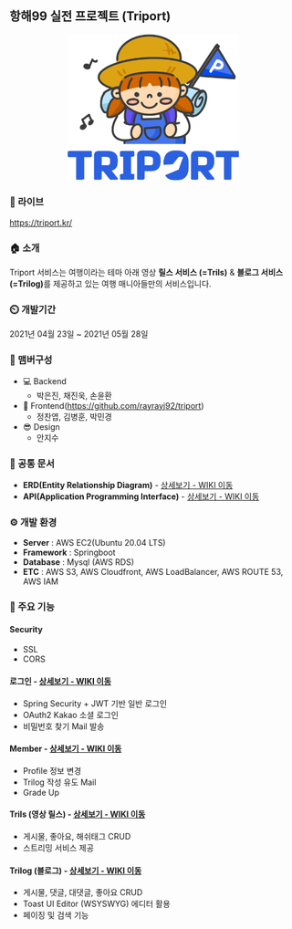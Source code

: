 ## 항해99 실전 프로젝트 (Triport)

<p align='center'>
  <img src="./triport/src/main/resources/gitwiki/login_logo.png" width="300px" />
</p>

### 🔗 라이브
https://triport.kr/

### 🏠 소개
Triport 서비스는 여행이라는 테마 아래 영상 <b>릴스 서비스 (=Trils)</b> & <b>블로그 서비스 (=Trilog)</b>를 제공하고 있는 여행 매니아들만의 서비스입니다.

### ⏲️ 개발기간
2021년 04월 23일 ~ 2021년 05월 28일

### 🧙 맴버구성
- 💻 Backend
    - 박은진, 채진욱, 손윤환
- 💄 Frontend(https://github.com/rayrayj92/triport)
    - 정찬엽, 김병훈, 박민경
- 😎 Design
    - 안지수
    
### 📝 공통 문서
- **ERD(Entity Relationship Diagram)** - <a href="https://github.com/iamzin/SpringBoot-Project-Triport/wiki/ERDiagram" >상세보기 - WIKI 이동</a>  
- **API(Application Programming Interface)** - <a href="https://github.com/iamzin/SpringBoot-Project-Triport/wiki/API" >상세보기 - WIKI 이동</a>

### ⚙️ 개발 환경
- **Server** : AWS EC2(Ubuntu 20.04 LTS)  
- **Framework** : Springboot  
- **Database** : Mysql (AWS RDS)  
- **ETC** : AWS S3, AWS Cloudfront, AWS LoadBalancer, AWS ROUTE 53, AWS IAM  

### 📌 주요 기능
#### Security
- SSL
- CORS 
#### 로그인 - <a href="https://github.com/iamzin/SpringBoot-Project-Triport/wiki/%EC%A3%BC%EC%9A%94-%EA%B8%B0%EB%8A%A5-%EC%86%8C%EA%B0%9C(Login)" >상세보기 - WIKI 이동</a>
- Spring Security + JWT 기반 일반 로그인
- OAuth2 Kakao 소셜 로그인
- 비밀번호 찾기 Mail 발송
#### Member - <a href="https://github.com/iamzin/SpringBoot-Project-Triport/wiki/%EC%A3%BC%EC%9A%94-%EA%B8%B0%EB%8A%A5-%EC%86%8C%EA%B0%9C(Member)" >상세보기 - WIKI 이동</a>
- Profile 정보 변경
- Trilog 작성 유도 Mail
- Grade Up
#### Trils (영상 릴스) - <a href="https://github.com/iamzin/SpringBoot-Project-Triport/wiki/%EC%A3%BC%EC%9A%94-%EA%B8%B0%EB%8A%A5-%EC%86%8C%EA%B0%9C(Trils_%EC%98%81%EC%83%81)" >상세보기 - WIKI 이동</a>
- 게시물, 좋아요, 해쉬태그 CRUD
- 스트리밍 서비스 제공
#### Trilog (블로그) - <a href="https://github.com/iamzin/SpringBoot-Project-Triport/wiki/%EC%A3%BC%EC%9A%94-%EA%B8%B0%EB%8A%A5-%EC%86%8C%EA%B0%9C(Trillog_%EB%B8%94%EB%A1%9C%EA%B7%B8)" >상세보기 - WIKI 이동</a>
- 게시물, 댓글, 대댓글, 좋아요 CRUD
- Toast UI Editor (WSYSWYG) 에디터 활용
- 페이징 및 검색 기능
